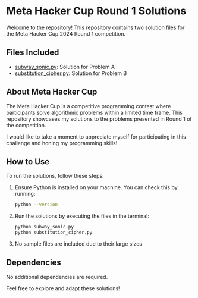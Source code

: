 # Meta Hacker Cup Round 1 Solutions

Welcome to the repository! This repository contains two solution files for the Meta Hacker Cup 2024 Round 1 competition.

## Files Included
- [subway_sonic.py](./Q-1%20subway_sonic.py): Solution for Problem A 
- [substitution_cipher.py](./Q-4%20substitution_cipher.py): Solution for Problem B 

## About Meta Hacker Cup
The Meta Hacker Cup is a competitive programming contest where participants solve algorithmic problems within a limited time frame. This repository showcases my solutions to the problems presented in Round 1 of the competition.

I would like to take a moment to appreciate myself for participating in this challenge and honing my programming skills!

## How to Use
To run the solutions, follow these steps:

1. Ensure Python is installed on your machine. You can check this by running:
    ```bash
    python --version
    ```

2. Run the solutions by executing the files in the terminal:
    ```bash
    python subway_sonic.py
    python substitution_cipher.py
    ```
3. No sample files are included due to their large sizes
    
## Dependencies
No additional dependencies are required.

Feel free to explore and adapt these solutions!
